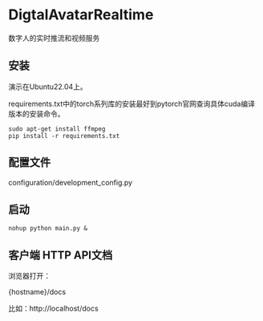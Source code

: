 # DigtalAvatarRealtime

数字人的实时推流和视频服务

## 安装

演示在Ubuntu22.04上。

requirements.txt中的torch系列库的安装最好到pytorch官网查询具体cuda编译版本的安装命令。

```shell
sudo apt-get install ffmpeg
pip install -r requirements.txt
```

## 配置文件

configuration/development_config.py

## 启动

```shell
nohup python main.py &
```

## 客户端 HTTP API文档

浏览器打开：

{hostname}/docs

比如：http://localhost/docs